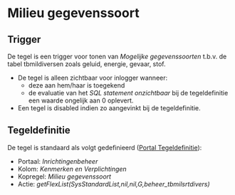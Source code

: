 # Milieu gegevenssoort

## Trigger

De tegel is een trigger voor tonen van *Mogelijke gegevenssoorten* t.b.v. de tabel tbmildiversen zoals geluid, energie, gevaar, stof.

* De tegel is alleen zichtbaar voor inlogger wanneer:
  * deze aan hem/haar is toegekend
  * de evaluatie van het *SQL statement onzichtbaar* bij de tegeldefinitie een waarde ongelijk aan 0 oplevert.
* Een tegel is disabled indien zo aangevinkt bij de tegeldefinitie.

## Tegeldefinitie

De tegel is standaard als volgt gedefinieerd ([Portal Tegeldefinitie](/docs/instellen_inrichten/portaldefinitie/portal_tegel.md)):

* Portaal: *Inrichtingenbeheer*
* Kolom: *Kenmerken en Verplichtingen*
* Kopregel: *Milieu gegevenssoort*
* Actie: *getFlexList(SysStandardList,nil,nil,G,beheer_tbmilsrtdivers)*
